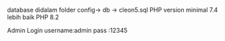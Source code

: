 database didalam folder config-> db -> cleon5.sql
PHP version minimal 7.4 lebih baik PHP 8.2

Admin Login
username:admin
pass 	:12345